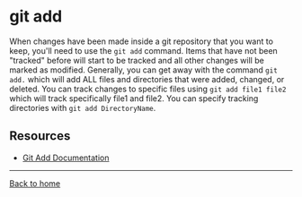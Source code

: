 # git add
When changes have been made inside a git repository that you want to keep, you'll need to use the `git add` command.
Items that have not been "tracked" before will start to be tracked and all other changes will be marked as modified.
Generally, you can get away with the command `git add.` which will add ALL files and directories that were added, changed, or deleted.
You can track changes to specific files using `git add file1 file2` which will track specifically file1 and file2.
You can specify tracking directories with `git add DirectoryName`.
## Resources
- [Git Add Documentation](https://git-scm.com/docs/git-add)
---
[Back to home](../README.md)
